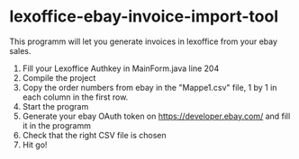 # lexoffice-ebay-invoice-import-tool

This programm will let you generate invoices in lexoffice from your ebay sales.


1. Fill your Lexoffice Authkey in MainForm.java line 204
2. Compile the project
3. Copy the order numbers from ebay in the "Mappe1.csv" file, 1 by 1 in each column in the first row.
4. Start the program
5. Generate your ebay OAuth token on https://developer.ebay.com/ and fill it in the programm
6. Check that the right CSV file is chosen
7. Hit go!
